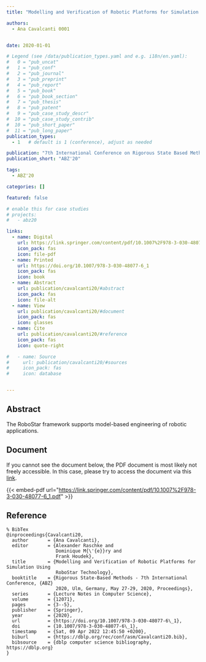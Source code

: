 ```yaml
---
title: "Modelling and Verification of Robotic Platforms for Simulation Using RoboStar Technology"

authors:
  - Ana Cavalcanti 0001


date: 2020-01-01

# Legend (see /data/publication_types.yaml and e.g. i18n/en.yaml): 
#   0 = "pub_uncat"
#   1 = "pub_conf"
#   2 = "pub_journal"
#   3 = "pub_preprint"
#   4 = "pub_report"
#   5 = "pub_book"
#   6 = "pub_book_section"
#   7 = "pub_thesis"
#   8 = "pub_patent"
#   9 = "pub_case_study_descr"
#  10 = "pub_case_study_contrib"
#  10 = "pub_short_paper"
#  11 = "pub_long_paper"
publication_types:
  - 1   # default is 1 (conference), adjust as needed

publication: "7th International Conference on Rigorous State Based Methods (ABZ'20)"
publication_short: "ABZ'20"

tags:
  - ABZ'20

categories: []

featured: false

# enable this for case studies
# projects:
#   - abz20

links:
  - name: Digital
    url: https://link.springer.com/content/pdf/10.1007%2F978-3-030-48077-6_1.pdf
    icon_pack: fas
    icon: file-pdf
  - name: Printed
    url: https://doi.org/10.1007/978-3-030-48077-6_1
    icon_pack: fas
    icon: book
  - name: Abstract
    url: publication/cavalcanti20/#abstract
    icon_pack: fas
    icon: file-alt
  - name: View
    url: publication/cavalcanti20/#document
    icon_pack: fas
    icon: glasses
  - name: Cite
    url: publication/cavalcanti20/#reference
    icon_pack: fas
    icon: quote-right

#   - name: Source
#     url: publication/cavalcanti20/#sources
#     icon_pack: fas
#     icon: database


---
```


## Abstract

The RoboStar framework supports model-based engineering of robotic applications.

## Document

If you cannot see the document below, the PDF document is most likely not freely accessible. In this case, please try to access the document via this <a href="https://link.springer.com/content/pdf/10.1007%2F978-3-030-48077-6_1.pdf">link</a>.

{{< embed-pdf url="https://link.springer.com/content/pdf/10.1007%2F978-3-030-48077-6_1.pdf" >}}

## Reference

```
% BibTex
@inproceedings{Cavalcanti20,
  author       = {Ana Cavalcanti},
  editor       = {Alexander Raschke and
                  Dominique M{\'{e}}ry and
                  Frank Houdek},
  title        = {Modelling and Verification of Robotic Platforms for Simulation Using
                  RoboStar Technology},
  booktitle    = {Rigorous State-Based Methods - 7th International Conference, {ABZ}
                  2020, Ulm, Germany, May 27-29, 2020, Proceedings},
  series       = {Lecture Notes in Computer Science},
  volume       = {12071},
  pages        = {3--5},
  publisher    = {Springer},
  year         = {2020},
  url          = {https://doi.org/10.1007/978-3-030-48077-6\_1},
  doi          = {10.1007/978-3-030-48077-6\_1},
  timestamp    = {Sat, 09 Apr 2022 12:45:50 +0200},
  biburl       = {https://dblp.org/rec/conf/asm/Cavalcanti20.bib},
  bibsource    = {dblp computer science bibliography, https://dblp.org}
}


```

<!-- # add information for case study papers (if available)
## Sources

- **Used formal method:**
  [ASM](/method/asm)
- **Resources and tools:**
  Asmeta

For more information, please contact the <a href ="mailto:silvia.bonfanti@unibg.it;arcaini@nii.ac.jp;angelo.gargantini@unibg.it;scandurra@unibg.it;elvinia.riccobene@unimi.it">authors</a>-->

